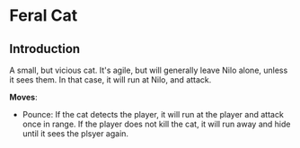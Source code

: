 # Feral Cat

## Introduction

A small, but vicious cat. It's agile, but will generally leave Nilo alone, unless it sees them.
In that case, it will run at Nilo, and attack.

**Moves**:

- Pounce: If the cat detects the player, it will run at the player and attack once in range. 
If the player does not kill the cat, it will run away and hide until it sees the plsyer again.